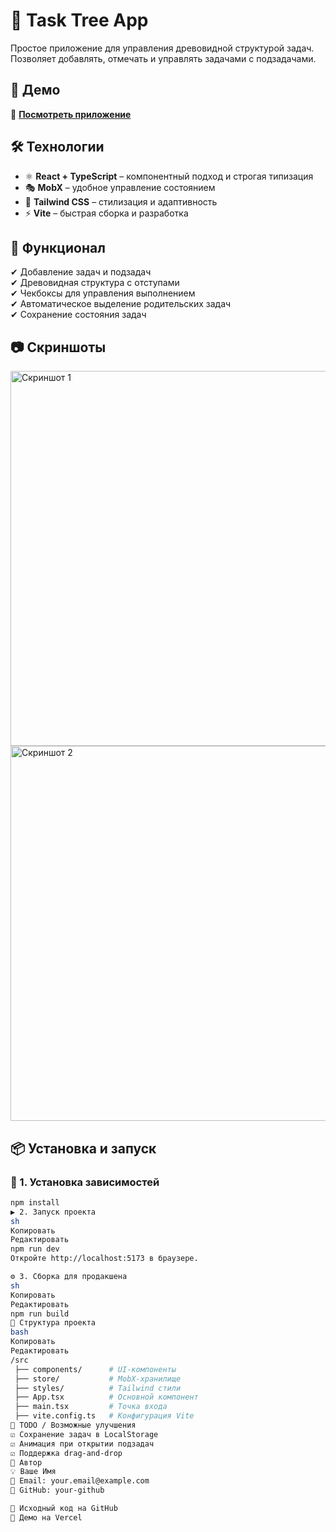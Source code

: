 # 🌳 Task Tree App  

Простое приложение для управления древовидной структурой задач. Позволяет добавлять, отмечать и управлять задачами с подзадачами.  

## 🚀 Демо  
🔗 **[Посмотреть приложение](https://your-project-name.vercel.app/)**  

## 🛠 Технологии  
- ⚛ **React + TypeScript** – компонентный подход и строгая типизация  
- 🎭 **MobX** – удобное управление состоянием  
- 🎨 **Tailwind CSS** – стилизация и адаптивность  
- ⚡ **Vite** – быстрая сборка и разработка  

## 📌 Функционал  
✔ Добавление задач и подзадач  
✔ Древовидная структура с отступами  
✔ Чекбоксы для управления выполнением  
✔ Автоматическое выделение родительских задач  
✔ Сохранение состояния задач  

## 📷 Скриншоты  
<img src="https://via.placeholder.com/800x400.png?text=Screenshot+1" width="600" alt="Скриншот 1">  
<img src="https://via.placeholder.com/800x400.png?text=Screenshot+2" width="600" alt="Скриншот 2">  

## 📦 Установка и запуск  

### 🔧 1. Установка зависимостей  
```sh
npm install
▶️ 2. Запуск проекта
sh
Копировать
Редактировать
npm run dev
Откройте http://localhost:5173 в браузере.

⚙️ 3. Сборка для продакшена
sh
Копировать
Редактировать
npm run build
📂 Структура проекта
bash
Копировать
Редактировать
/src  
 ├── components/      # UI-компоненты  
 ├── store/           # MobX-хранилище  
 ├── styles/          # Tailwind стили  
 ├── App.tsx          # Основной компонент  
 ├── main.tsx         # Точка входа  
 ├── vite.config.ts   # Конфигурация Vite  
🎯 TODO / Возможные улучшения
☑ Сохранение задач в LocalStorage
☑ Анимация при открытии подзадач
☑ Поддержка drag-and-drop
📝 Автор
💡 Ваше Имя
📧 Email: your.email@example.com
🐙 GitHub: your-github

🔗 Исходный код на GitHub
🚀 Демо на Vercel
